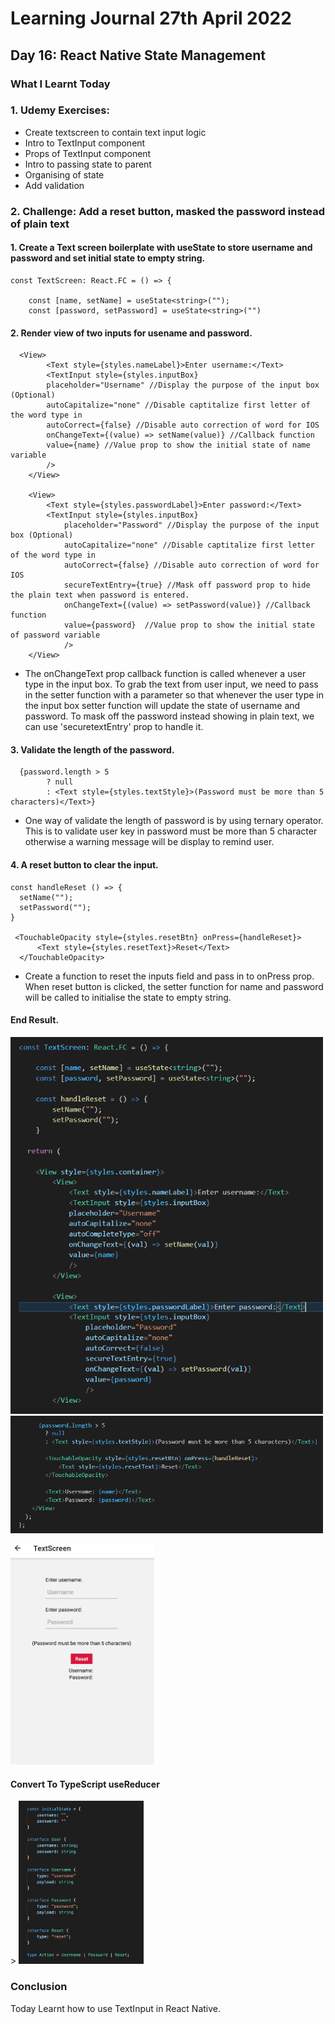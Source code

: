 <h1>Learning Journal 27th April 2022</h1>
<h2>Day 16: React Native State Management</h2>
<h3>What I Learnt Today</h3>
<p>
<h3>1. Udemy Exercises:</h3>
<ul>
  <li>Create textscreen to contain text input logic</li>
  <li>Intro to TextInput component</li>
  <li>Props of TextInput component</li>
  <li>Intro to passing state to parent</li>
  <li>Organising of state</li>
  <li>Add validation</li>
</ul>

<h3>2. Challenge: Add a reset button, masked the password instead of plain text</h3>
<h4>1. Create a Text screen boilerplate with useState to store username and password and set initial state to empty string.</h4>

```
const TextScreen: React.FC = () => {

    const [name, setName] = useState<string>("");
    const [password, setPassword] = useState<string>("")
```

<h4>2. Render view of two inputs for usename and password.</h4>

```
  <View>
        <Text style={styles.nameLabel}>Enter username:</Text>
        <TextInput style={styles.inputBox}
        placeholder="Username" //Display the purpose of the input box (Optional) 
        autoCapitalize="none" //Disable captitalize first letter of the word type in
        autoCorrect={false} //Disable auto correction of word for IOS
        onChangeText={(value) => setName(value)} //Callback function 
        value={name} //Value prop to show the initial state of name variable
        />
    </View>
      
    <View>
        <Text style={styles.passwordLabel}>Enter password:</Text>
        <TextInput style={styles.inputBox}
            placeholder="Password" //Display the purpose of the input box (Optional) 
            autoCapitalize="none" //Disable captitalize first letter of the word type in
            autoCorrect={false} //Disable auto correction of word for IOS
            secureTextEntry={true} //Mask off password prop to hide the plain text when password is entered.
            onChangeText={(value) => setPassword(value)} //Callback function
            value={password}  //Value prop to show the initial state of password variable
            />
    </View>
```
<ul>
  <li>The onChangeText prop callback function is called whenever a user type in the input box. To grab the text from user input, we need to pass in the setter function with a parameter so that whenever the user type in the input box setter function will update the state of username and password. To mask off the password instead showing in plain text, we can use 'securetextEntry' prop to handle it. </li>  
</ul>

<h4>3. Validate the length of the password.</h4>

```
  {password.length > 5
        ? null 
        : <Text style={styles.textStyle}>(Password must be more than 5 characters)</Text>}
```
<ul>
  <li>One way of validate the length of password is by using ternary operator. This is to validate user key in password must be more than 5 character otherwise a warning message will be display to remind user.</li>  
</ul>

<h4>4. A reset button to clear the input.</h4>

```
const handleReset () => {
  setName("");
  setPassword("");
}

 <TouchableOpacity style={styles.resetBtn} onPress={handleReset}>
      <Text style={styles.resetText}>Reset</Text>
  </TouchableOpacity>
```
<ul>
  <li>Create a function to reset the inputs field and pass in to onPress prop. When reset button is clicked, the setter function for name and password will be called to initialise the state to empty string.</li>
</ul>

<h4>End Result.</h4>
<p float="left">
  <img src="https://github.com/janson-gan/react-native-training/blob/main/images/Screenshot%202022-04-27%20172120.png" width="500" />
  <img src="https://github.com/janson-gan/react-native-training/blob/main/images/Screenshot%202022-04-27%20172318.png" width="500" />  
</p>
<img src="https://github.com/janson-gan/react-native-training/blob/main/images/Animation.gif" width="230" />

<h4>Convert To TypeScript useReducer</h4>
<p float="left">>
<img src="https://github.com/janson-gan/react-native-training/blob/main/images/Screenshot%202022-04-27%20at%2010.41.57%20PM.png" width="200" />
<img src="" />
</p>

<h3>Conclusion</h3>
<p>
  Today Learnt how to use TextInput in React Native.
</p>
